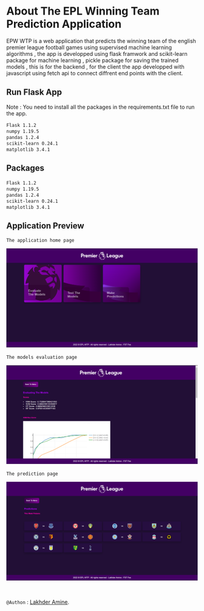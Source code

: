 # About The EPL Winning Team Prediction Application

EPW WTP is a web application that predicts the winning team of the english premier league football games using supervised machine learning algorithms , the app is developped using flask framwork and scikit-learn package for machine learning , pickle package for saving the trained models , this is for the backend , for the client the app developped with javascript using fetch api to connect diffrent end points with the client.

## Run Flask App

Note : You need to install all the packages in the requirements.txt file to run the app.

    Flask 1.1.2
    numpy 1.19.5
    pandas 1.2.4
    scikit-learn 0.24.1
    matplotlib 3.4.1

## Packages

    Flask 1.1.2
    numpy 1.19.5
    pandas 1.2.4
    scikit-learn 0.24.1
    matplotlib 3.4.1

## Application Preview

    The application home page

<p align="center">
  <img src="https://github.com/LakhderAmine99/EPL_WinningTeamPredictions/blob/master/screens/Screenshot%202022-05-25%20002117.png" alt="Logo">
  <br />
</p>

    The models evaluation page

<p align="center">
  <img src="https://github.com/LakhderAmine99/EPL_WinningTeamPredictions/blob/master/screens/Screenshot%202022-05-25%20002209.png" alt="Logo">
  <br />
</p>

    The prediction page

<p align="center">
  <img src="https://github.com/LakhderAmine99/EPL_WinningTeamPredictions/blob/master/screens/Screenshot%202022-05-25%20002248.png" alt="Logo">
  <br />
</p>

<br>

`@Authon` : [Lakhder Amine](#Author).
